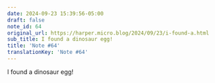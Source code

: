 ```yaml
---
date: 2024-09-23 15:39:56-05:00
draft: false
note_id: 64
original_url: https://harper.micro.blog/2024/09/23/i-found-a.html
sub_title: I found a dinosaur egg! ​
title: 'Note #64'
translationKey: 'Note #64'
---
```


I found a dinosaur egg! ​